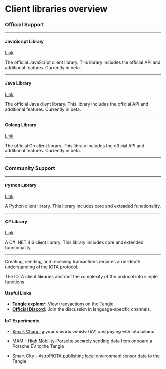 # Client libraries overview

### **Official Support** ###

---------------

#### **JavaScript Library** ####
[Link](root://iota-js/0.1/README.md)

The official JavaScript client library. This library includes the official API and additional features. Currently in beta.

---

#### **Java Library** ####
[Link](root://iota-java/0.1/README.md)

The official Java client library. This library includes the official API and additional features. Currently in beta.

---

#### **Golang Library** ####
[Link](root://iota-go/0.1/README.md)

The official Go client library. This library includes the official API and additional features. Currently in beta.

---------------

### __Community Support__ ###

---------------

#### __Python Library__ ####
[Link](https://github.com/iotaledger/iota.lib.py)

A Python client library. This library includes core and extended functionality.

---

#### __C# Library__ ####
[Link](https://github.com/iota-community/tangle-.net)

A C# .NET 4.6 client library. This library includes core and extended functionality.

---------------

Creating, sending, and receiving transactions requires an in-depth understanding of the IOTA protocol.

The IOTA client libraries abstract the complexity of the protocol into simple functions.

#### Useful Links

- **[Tangle explorer](https://www.thetangle.org):** View transactions on the Tangle
- **[Official Discord](https://discord.gg/NaAy8k7):** Join the discussion in language-specific channels.

#### IoT Experiments

- [Smart Charging](https://github.com/iotaledger/high-mobility-blueprints) your electric vehicle (EV) and paying with iota tokens

- [MAM - High Mobility-Porsche](https://github.com/iotaledger/high-mobility-blueprints) securely sending data from onboard a Porsche EV to the Tangle 

- [Smart City - AstroPiOTA](https://github.com/iotaledger/documentation-markdown/blob/develop/smartcity/0.1/README.md) publishing local environment sensor data to the Tangle
